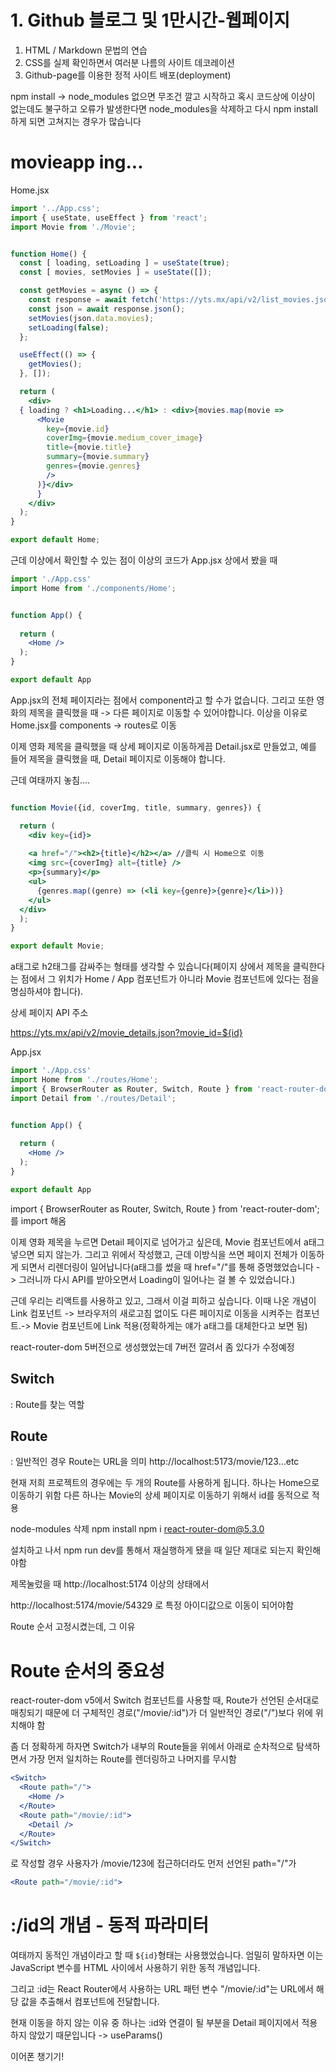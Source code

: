 # 1. Github 블로그 및 1만시간-웹페이지
1. HTML / Markdown 문법의 연습
2. CSS를 실제 확인하면서 여러분 나름의 사이트 데코레이션
3. Github-page를 이용한 정적 사이트 배포(deployment)

npm install -> node_modules 없으면 무조건 깔고 시작하고 혹시 코드상에 이상이 없는데도 불구하고 오류가 발생한다면 node_modules을 삭제하고 다시 npm install 하게 되면 고쳐지는 경우가 많습니다

# movieapp ing...

Home.jsx
```jsx
import '../App.css';
import { useState, useEffect } from 'react';
import Movie from './Movie';


function Home() {
  const [ loading, setLoading ] = useState(true);
  const [ movies, setMovies ] = useState([]);

  const getMovies = async () => {
    const response = await fetch('https://yts.mx/api/v2/list_movies.json?minimum_rating=9.0&sort_by=year');
    const json = await response.json();
    setMovies(json.data.movies);
    setLoading(false);
  };

  useEffect(() => {
    getMovies();
  }, []);

  return (
    <div>
  { loading ? <h1>Loading...</h1> : <div>{movies.map(movie =>
      <Movie 
        key={movie.id}
        coverImg={movie.medium_cover_image}
        title={movie.title}
        summary={movie.summary}
        genres={movie.genres}
        />
      )}</div>
      }
    </div>
  );
}

export default Home;
```

근데 이상에서 확인할 수 있는 점이 이상의 코드가 App.jsx 상에서 봤을 때
```jsx
import './App.css'
import Home from './components/Home';


function App() {
  
  return (
    <Home />
  );
}

export default App

```
App.jsx의 전체 페이지라는 점에서 component라고 할 수가 없습니다.
그리고 또한 영화의 제목을 클릭했을 때 -> 다른 페이지로 이동할 수 있어야합니다.
이상을 이유로 Home.jsx를 components -> routes로 이동

이제 영화 제목을 클릭했을 때 상세 페이지로 이동하게끔 Detail.jsx로 만들었고, 예를 들어 제목을 클릭했을 때, Detail 페이지로 이동해야 합니다.

근데 여태까지 
놓침....

```jsx

function Movie({id, coverImg, title, summary, genres}) {

  return (
    <div key={id}>
    
    <a href="/"><h2>{title}</h2></a> //클릭 시 Home으로 이동
    <img src={coverImg} alt={title} />
    <p>{summary}</p>
    <ul>
      {genres.map((genre) => (<li key={genre}>{genre}</li>))}
    </ul>
  </div>
  );
}

export default Movie;
```
a태그로 h2태그를 감싸주는 형태를 생각할 수 있습니다(페이지 상에서 제목을 클릭한다는 점에서 그 위치가 Home / App 컴포넌트가 아니라 Movie 컴포넌트에 있다는 점을 명심하셔야 합니다).

상세 페이지 API 주소

https://yts.mx/api/v2/movie_details.json?movie_id=${id}


App.jsx

```jsx
import './App.css'
import Home from './routes/Home';
import { BrowserRouter as Router, Switch, Route } from 'react-router-dom';
import Detail from './routes/Detail';


function App() {
  
  return (
    <Home />
  );
}

export default App
```
import { BrowserRouter as Router, Switch, Route } from 'react-router-dom'; 를 import 해옴

이제 영화 제목을 누르면 Detail 페이지로 넘어가고 싶은데, Movie 컴포넌트에서 a태그 넣으면 되지 않는가. 그리고 위에서 작성했고, 근데 이방식을 쓰면 페이지 전체가 이동하게 되면서 리렌더링이 일어납니다(a태그를 썼을 때 href="/"를 통해 증명했었습니다 -> 그러니까 다시 API를 받아오면서 Loading이 일어나는 걸 볼 수 있었습니다.)

근데 우리는 리액트를 사용하고 있고, 그래서 이걸 피하고 싶습니다.
이때 나온 개념이 Link 컴포넌트
-> 브라우저의 새로고침 없이도 다른 페이지로 이동을 시켜주는 컴포넌트.-> Movie 컴포넌트에 Link 적용(정확하게는 얘가 a태그를 대체한다고 보면 됨)

react-router-dom 5버전으로 생성했었는데 7버전 깔려서 좀 있다가 수정예정

## Switch

: Route를 찾는 역할

## Route

: 일반적인 경우 Route는 URL을 의미
http://localhost:5173/movie/123...etc

현재 저희 프로젝트의 경우에는 두 개의 Route를 사용하게 됩니다.
하나는 Home으로 이동하기 위함
다른 하나는 Movie의 상세 페이지로 이동하기 위해서 id를 동적으로 적용

node-modules 삭제
npm install
npm i react-router-dom@5.3.0

설치하고 나서 npm run dev를 통해서 재실행하게 됐을 때 일단 제대로 되는지 확인해야함

제목눌렀을 때
http://localhost:5174
이상의 상태에서 

http://localhost:5174/movie/54329
로 특정 아이디값으로 이동이 되어야함

Route 순서 고정시켰는데, 그 이유

# Route 순서의 중요성

react-router-dom v5에서 Switch 컴포넌트를 사용할 때, Route가 선언된 순서대로 매칭되기 때문에 더 구체적인 경로("/movie/:id")가 더 일반적인 경로("/")보다 위에 위치해야 함

좀 더 정확하게 하자면
Switch가 내부의 Route들을 위에서 아래로 순차적으로 탐색하면서 가장 먼저 일치하는 Route를 렌더링하고 나머지를 무시함

```jsx
<Switch>
  <Route path="/">
    <Home />
  </Route>
  <Route path="/movie/:id">
    <Detail />
  </Route>
</Switch>
```
로 작성할 경우
사용자가 /movie/123에 접근하더라도 먼저 선언된 path="/"가

```jsx
<Route path="/movie/:id">
```
# :/id의 개념 - 동적 파라미터
여태까지 동적인 개념이라고 할 때 `${id}`형태는 사용했었습니다.
엄밀히 말하자면 이는 JavaScript 변수를 HTML 사이에서 사용하기 위한 동적 개념입니다.

그리고 :id는 React Router에서 사용하는 URL 패턴 변수
"/movie/:id"는 URL에서 해당 값을 추출해서 컴포넌트에 전달합니다.

현재 이동을 하지 않는 이유 중 하나는
:id와 연결이 될 부분을 Detail 페이지에서 적용하지 않았기 때문입니다 -> useParams()

이어폰 챙기기!

